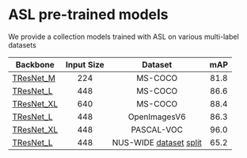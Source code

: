 # ASL pre-trained models

We provide a collection models trained with ASL on various multi-label datasets 


| Backbone  | Input Size | Dataset | mAP |
| ------------ | :--------------: | :--------------: | :--------------: |
| [TResNet_M](https://miil-public-eu.oss-eu-central-1.aliyuncs.com/model-zoo/ASL/MS_COCO_TRresNet_M_224_81.8.pth) | 224 | MS-COCO | 81.8 |
| [TResNet_L](https://miil-public-eu.oss-eu-central-1.aliyuncs.com/model-zoo/ASL/MS_COCO_TRresNet_L_448_86.6.pth) | 448 | MS-COCO | 86.6 |
| [TResNet_XL](https://miil-public-eu.oss-eu-central-1.aliyuncs.com/model-zoo/ASL/MS_COCO_TResNet_xl_640_88.4.pth) | 640 | MS-COCO | 88.4 |
| [TResNet_L](https://miil-public-eu.oss-eu-central-1.aliyuncs.com/model-zoo/ASL/Open_ImagesV6_TRresNet_L_448.pth) | 448 | OpenImagesV6 | 86.3 |
| [TResNet_XL](https://miil-public-eu.oss-eu-central-1.aliyuncs.com/model-zoo/ASL/PASCAL_VOC_TResNet_xl_448_96.0.pth) | 448 | PASCAL-VOC | 96.0 |
| [TResNet_L](https://miil-public-eu.oss-eu-central-1.aliyuncs.com/model-zoo/ASL/NUS_WIDE_TRresNet_L_448_65.2.pth) | 448 | NUS-WIDE [dataset](https://drive.google.com/file/d/0B7IzDz-4yH_HMFdiSE44R1lselE/view) [split](https://miil-public-eu.oss-eu-central-1.aliyuncs.com/model-zoo/ASL/nus_wid_data.csv) | 65.2 |



